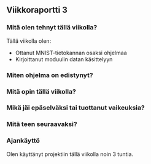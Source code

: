 ## Viikkoraportti 3

### Mitä olen tehnyt tällä viikolla?
Tällä viikolla olen:
* Ottanut MNIST-tietokannan osaksi ohjelmaa
* Kirjoittanut moduulin datan käsittelyyn

### Miten ohjelma on edistynyt?

### Mitä opin tällä viikolla?

### Mikä jäi epäselväksi tai tuottanut vaikeuksia?

### Mitä teen seuraavaksi?

### Ajankäyttö
Olen käyttänyt projektiin tällä viikolla noin 3 tuntia.
